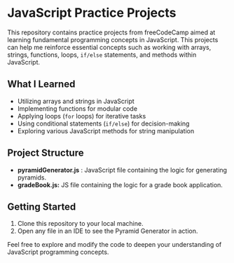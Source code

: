# JavaScript Practice Projects

This repository contains practice projects from freeCodeCamp aimed at learning fundamental programming concepts in JavaScript. This projects can help me reinforce essential concepts such as working with arrays, strings, functions, loops, `if/else` statements, and methods within JavaScript.

## What I Learned

* Utilizing arrays and strings in JavaScript
* Implementing functions for modular code
* Applying loops (`for` loops) for iterative tasks
* Using conditional statements (`if/else`) for decision-making
* Exploring various JavaScript methods for string manipulation

## Project Structure

* **pyramidGenerator.js** : JavaScript file containing the logic for generating pyramids.
* **gradeBook.js:** JS file containing the logic for a grade book application.

## Getting Started

1. Clone this repository to your local machine.
2. Open any file in an IDE to see the Pyramid Generator in action.

Feel free to explore and modify the code to deepen your understanding of JavaScript programming concepts.
